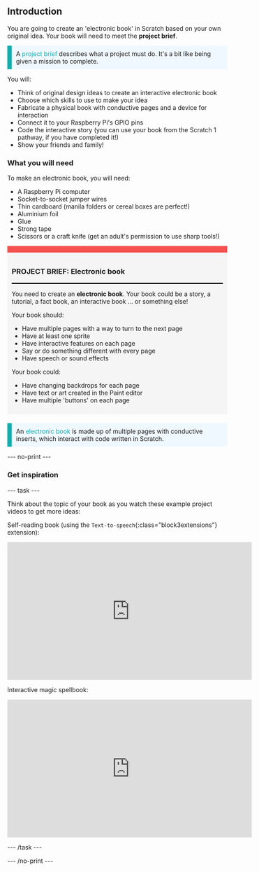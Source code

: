 ## Introduction

You are going to create an 'electronic book' in Scratch based on your own original idea. Your book will need to meet the **project brief**.

<p style="border-left: solid; border-width:10px; border-color: #0faeb0; background-color: aliceblue; padding: 10px;">
A <span style="color: #0faeb0">project brief</span> describes what a project must do. It's a bit like being given a mission to complete.
</p>

You will:
+ Think of original design ideas to create an interactive electronic book
+ Choose which skills to use to make your idea
+ Fabricate a physical book with conductive pages and a device for interaction
+ Connect it to your Raspberry Pi's GPIO pins
+ Code the interactive story (you can use your book from the Scratch 1 pathway, if you have completed it!)
+ Show your friends and family!

### What you will need
To make an electronic book, you will need:
 + A Raspberry Pi computer
 + Socket-to-socket jumper wires
 + Thin cardboard (manila folders or cereal boxes are perfect!)
 + Aluminium foil
 + Glue
 + Strong tape
 + Scissors or a craft knife (get an adult's permission to use sharp tools!)

<div style="border-top: 15px solid #f3524f; background-color: whitesmoke; margin-bottom: 20px; padding: 10px;">

### PROJECT BRIEF: Electronic book
<hr style="border-top: 2px solid black;">

You need to create an **electronic book**. Your book could be a story, a tutorial, a fact book, an interactive book ... or something else!

Your book should:
+ Have multiple pages with a way to turn to the next page
+ Have at least one sprite
+ Have interactive features on each page
+ Say or do something different with every page
+ Have speech or sound effects


Your book could:
+ Have changing backdrops for each page
+ Have text or art created in the Paint editor
+ Have multiple 'buttons' on each page

</div>

<p style="border-left: solid; border-width:10px; border-color: #0faeb0; background-color: aliceblue; padding: 10px;">
An <span style="color: #0faeb0">electronic book</span> is made up of multiple pages with conductive inserts, which interact with code written in Scratch.
</p>

--- no-print ---

### Get inspiration

--- task ---

Think about the topic of your book as you watch these example project videos to get more ideas:

Self-reading book (using the `Text-to-speech`{:class="block3extensions"} extension):
<iframe width="560" height="315" src="https://www.youtube.com/embed/zSl8d8gB0FM" title="YouTube video player" frameborder="0" allow="accelerometer; autoplay; clipboard-write; encrypted-media; gyroscope; picture-in-picture" allowfullscreen></iframe>

Interactive magic spellbook:
<iframe width="560" height="315" src="https://www.youtube.com/embed/Baxz_IQPJ0Y" title="YouTube video player" frameborder="0" allow="accelerometer; autoplay; clipboard-write; encrypted-media; gyroscope; picture-in-picture" allowfullscreen></iframe>

--- /task ---

--- /no-print ---


